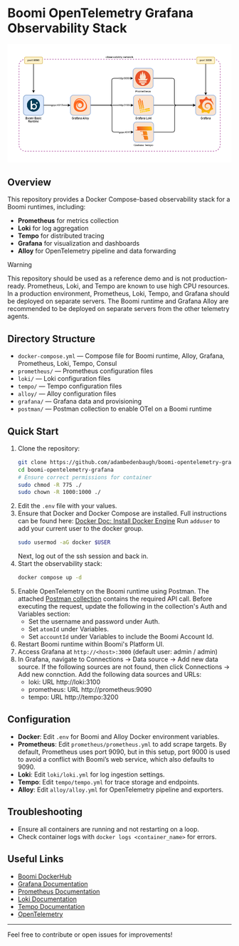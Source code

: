 # Boomi OpenTelemetry Grafana Observability Stack

![](assets/boomi-otel.png)

## Overview
This repository provides a Docker Compose-based observability stack for a Boomi runtimes, including:
- **Prometheus** for metrics collection
- **Loki** for log aggregation
- **Tempo** for distributed tracing
- **Grafana** for visualization and dashboards
- **Alloy** for OpenTelemetry pipeline and data forwarding

> [!WARNING]
> This repository should be used as a reference demo and is not production-ready. Prometheus, Loki, and Tempo are known to use high CPU resources. In a production environment, Prometheus, Loki, Tempo, and Grafana should be deployed on separate servers. The Boomi runtime and Grafana Alloy are recommended to be deployed on separate servers from the other telemetry agents.

## Directory Structure

- `docker-compose.yml` — Compose file for Boomi runtime, Alloy, Grafana, Prometheus, Loki, Tempo, Consul
- `prometheus/` — Prometheus configuration files
- `loki/` — Loki configuration files
- `tempo/` — Tempo configuration files
- `alloy/` — Alloy configuration files
- `grafana/` — Grafana data and provisioning
- `postman/` — Postman collection to enable OTel on a Boomi runtime

## Quick Start

1. Clone the repository:
	```sh
	git clone https://github.com/adambedenbaugh/boomi-opentelemetry-grafana.git
	cd boomi-opentelemetry-grafana
	# Ensure correct permissions for container
	sudo chmod -R 775 ./
	sudo chown -R 1000:1000 ./
	```
2. Edit the `.env` file with your values. 
3. Ensure that Docker and Docker Compose are installed. Full instructions can be found here: [Docker Doc: Install Docker Engine](https://docs.docker.com/engine/install/)
	Run `adduser` to add your current user to the docker group. 
	```sh
	sudo usermod -aG docker $USER
	```
	Next, log out of the ssh session and back in.
4. Start the observability stack:
	```sh
	docker compose up -d
	```
5. Enable OpenTelemetry on the Boomi runtime using Postman. The attached [Postman collection](postman/Boomi_RuntimeObservabilitySettings.postman_collection.json) contains the required API call. Before executing the request, update the following in the collection's Auth and Variables section:
	- Set the username and password under Auth.
	- Set `atomId` under Variables.
	- Set `accountId` under Variables to include the Boomi Account Id. 
6. Restart Boomi runtime within Boomi's Platform UI. 
7. Access Grafana at `http://<host>:3000` (default user: admin / admin)
8. In Grafana, navigate to Connections -> Data source -> Add new data source. If the following sources are not found, then click Connections -> Add new connction. Add the following data sources and URLs:
    - loki: URL http://loki:3100
    - prometheus: URL http://prometheus:9090
    - tempo: URL http://tempo:3200

## Configuration

- **Docker**: Edit `.env` for Boomi and Alloy Docker environment variables.
- **Prometheus**: Edit `prometheus/prometheus.yml` to add scrape targets. By default, Prometheus uses port 9090, but in this setup, port 9000 is used to avoid a conflict with Boomi’s web service, which also defaults to 9090.
- **Loki**: Edit `loki/loki.yml` for log ingestion settings.
- **Tempo**: Edit `tempo/tempo.yml` for trace storage and endpoints.
- **Alloy**: Edit `alloy/alloy.yml` for OpenTelemetry pipeline and exporters.

## Troubleshooting

- Ensure all containers are running and not restarting on a loop.
- Check container logs with `docker logs <container_name>` for errors.

## Useful Links

- [Boomi DockerHub](https://hub.docker.com/r/boomi/atom/)
- [Grafana Documentation](https://grafana.com/docs/)
- [Prometheus Documentation](https://prometheus.io/docs/)
- [Loki Documentation](https://grafana.com/docs/loki/latest/)
- [Tempo Documentation](https://grafana.com/docs/tempo/latest/)
- [OpenTelemetry](https://opentelemetry.io/)

---
Feel free to contribute or open issues for improvements!
